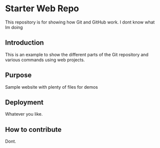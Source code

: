 # Starter Web Repo

This repository is for showing how Git and GitHub work. I dont know what Im doing

## Introduction

This is an example to show the different parts of the Git repository and various commands using web projects.

## Purpose

Sample website with plenty of files for demos

## Deployment
Whatever you like.

## How to contribute
Dont.